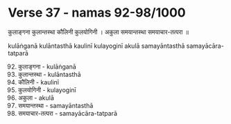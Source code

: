 # Verse 37 - namas 92-98/1000

कुलाङ्गना कुलान्तस्था कौलिनी कुलयोगिनी ।
अकुला समयान्तस्था समयाचार-तत्परा ॥ 

kulāṅganā kulāntasthā kaulinī kulayoginī 
akulā samayāntasthā samayācāra-tatparā

92. कुलाङ्गना - kulāṅganā
93. कुलान्तस्था - kulāntasthā
94. कौलिनी - kaulinī
95. कुलयोगिनी - kulayoginī
96. अकुला - akulā
97. समयान्तस्था - samayāntasthā
98. समयाचार-तत्परा - samayācāra-tatparā

